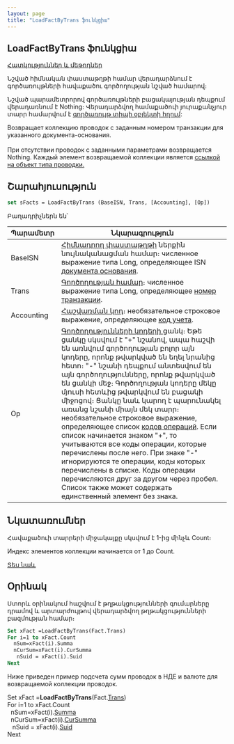 ```yaml
---
layout: page
title: "LoadFactByTrans ֆունկցիա"
---
```


## LoadFactByTrans ֆունկցիա


[Հատկություններ և մեթոդներ](../../Asfact.html)

Նշված հիմնական փաստաթղթի համար վերադարձնում է գործառույթների հավաքածու գործողության նշված համարով։

Նշված պարամետրորով գործառույթների բացակայության դեպքում  վերադառնում է Nothing։ Վերադարձվող համաքածուի յուրաքանչյուր տարր համարվում է [գործառույթ տիպի օբյեկտի հղում](../../Asfact.html):

Возвращает коллекцию проводок с заданным номером транзакции для указанного документа-основания.<br>
<br>
При отсутствии проводок с заданными параметрами возвращается Nothing. Каждый элемент возвращаемой коллекции является [ссылкой на объект типа проводки.](../../Asfact.html)


## Շարահյուսություն

```vb
set sFacts = LoadFactByTrans (BaseISN, Trans, [Accounting], [Op])
```
Բաղադրիչներն են՝


| Պարամետր | Նկարագրություն |
|--|--|
| BaseISN | [Հիմնադրող փաստաթղթի](../../ASFACT/Base.html) ներքին նույնականացման համար։ численное выражение типа Long, определяющее ISN [документа основания](../../ASFACT/Base.html). |
| Trans | [Գործողության համար](../../ASFACT/Trans.html)։ численное выражение типа Long, определяющее [номер транзакции](../../ASFACT/Trans.html). |
| Accounting |  [Հաշվառման կոդ](../../ASFACT/TypeAcc.html)։ необязательное строковое выражение, определяющее [код учета](../../ASFACT/TypeAcc.html). |
| Op | [Գործողությունների կոդերի ](../../ASFACT/Op.html) ցանկ։ Եթե ցանկը սկսվում է "+" նշանով, ապա հաշվի են առնվում գործողության բոլոր այն կոդերը, որոնք թվարկված են եղել նրանից հետո։ "-" նշանի դեպքում անտեսվում են այն գործողությունները, որոնք թվարկված են ցանկի մեջ։ Գործողության կոդերը մեկը մյուսի հետևից թվարկվում են բացակի միջոցով։ Ցանկը նաև կարող է պարունակել առանց նշանի միայն մեկ տարր։ необязательное строковое выражение, определяющее список [кодов операций](../../ASFACT/Op.html). Если список начинается знаком &quot;+&quot;, то учитываются все коды операции, которые перечислены после него. При знаке &quot;-&quot; игнорируются те операции, коды которых перечислены в списке. Коды операции перечисляются друг за другом через пробел. Список также может содержать единственный элемент без знака. |



## Նկատառումներ

Հավաքածուի տարրերի միջակայքը սկսվում է 1-ից մինչև Count։

Индекс элементов коллекции начинается от 1 до Count.

[Տես նաև](../../../constructors.html)


## Օրինակ

Ստորև օրինակում հաշվում է թղթակցությունների գումարները դրամով և արտարժույթով վերադարձվող թղթակցությունների բազմության համար։

```vb
Set xFact =LoadFactByTrans(Fact.Trans)
For i=1 to xFact.Count
  nSum=xFact(i).Summa
  nCurSum=xFact(i).CurSumma
   nSuid = xFact(i).Suid
Next
```

Ниже приведен пример подсчета сумм проводок в НДЕ и валюте для возвращаемой коллекции проводок.

Set xFact =<strong>LoadFactByTrans</strong>(Fact.[Trans](../../ASFACT/Trans.html))<br>
For i=1 to xFact.Count <br>
&nbsp; nSum=xFact(i).[Summa](../../ASFACT/Summa.html)<br>
&nbsp; nCurSum=xFact(i).[CurSumma](../../ASFACT/CurSumma.html)<br>
&nbsp;&nbsp; nSuid = xFact(i).[Suid](../../ASFACT/Suid.html)<br>
Next 
